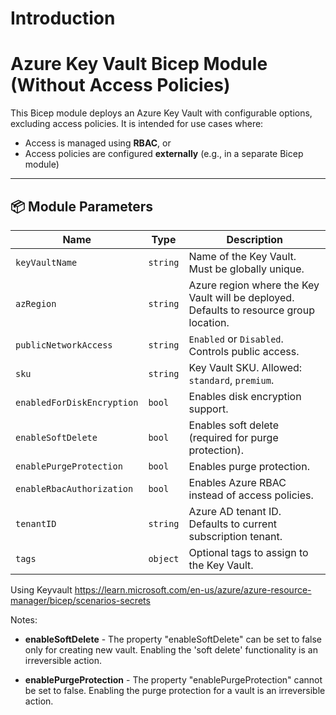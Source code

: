 # Introduction 
# Azure Key Vault Bicep Module (Without Access Policies)

This Bicep module deploys an Azure Key Vault with configurable options, excluding access policies. It is intended for use cases where:
- Access is managed using **RBAC**, or
- Access policies are configured **externally** (e.g., in a separate Bicep module)

---

## 📦 Module Parameters

| Name                       | Type     | Description |
|----------------------------|----------|-------------|
| `keyVaultName`             | `string` | Name of the Key Vault. Must be globally unique. |
| `azRegion`                 | `string` | Azure region where the Key Vault will be deployed. Defaults to resource group location. |
| `publicNetworkAccess`      | `string` | `Enabled` or `Disabled`. Controls public access. |
| `sku`                      | `string` | Key Vault SKU. Allowed: `standard`, `premium`. |
| `enabledForDiskEncryption` | `bool`   | Enables disk encryption support. |
| `enableSoftDelete`         | `bool`   | Enables soft delete (required for purge protection). |
| `enablePurgeProtection`    | `bool`   | Enables purge protection. |
| `enableRbacAuthorization`  | `bool`   | Enables Azure RBAC instead of access policies. |
| `tenantID`                 | `string` | Azure AD tenant ID. Defaults to current subscription tenant. |
| `tags`                     | `object` | Optional tags to assign to the Key Vault. |


Using Keyvault
https://learn.microsoft.com/en-us/azure/azure-resource-manager/bicep/scenarios-secrets

Notes:

- **enableSoftDelete** - The property "enableSoftDelete" can be set to false only for creating new vault. Enabling the 'soft delete' functionality is an irreversible action.

- **enablePurgeProtection** - The property "enablePurgeProtection" cannot be set to false. Enabling the purge protection for a vault is an irreversible action.